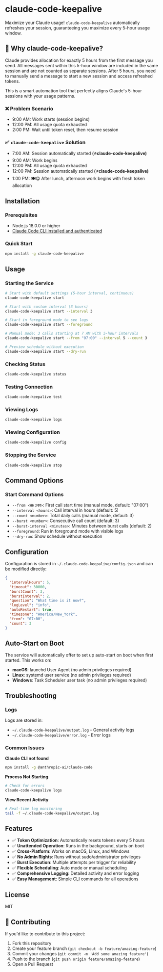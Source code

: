 # claude-code-keepalive

Maximize your Claude usage! `claude-code-keepalive` automatically refreshes your session, guaranteeing you maximize every 5-hour usage window.

## 🤔 Why claude-code-keepalive?

Claude provides allocation for exactly 5 hours from the first message you send. All messages sent within this 5-hour window are included in the same session and are not counted as separate sessions. After 5 hours, you need to manually send a message to start a new session and access refreshed tokens.

This is a smart automation tool that perfectly aligns Claude's 5-hour sessions with your usage patterns.

### ❌ Problem Scenario
- 9:00 AM: Work starts (session begins)
- 12:00 PM: All usage quota exhausted
- 2:00 PM: Wait until token reset, then resume session

### ✅ `claude-code-keepalive` Solution
- 7:00 AM: Session automatically started **(⭐claude-code-keepalive)**
- 9:00 AM: Work begins
- 12:00 PM: All usage quota exhausted
- 12:00 PM: Session automatically started **(⭐claude-code-keepalive)**
- 1:00 PM: 🍽️😋 After lunch, afternoon work begins with fresh token allocation

## Installation

### Prerequisites
- Node.js 18.0.0 or higher
- [Claude Code CLI installed and authenticated](https://docs.anthropic.com/en/docs/claude-code/overview)

### Quick Start
```bash
npm install -g claude-code-keepalive
```

## Usage

### Starting the Service

```bash
# Start with default settings (5-hour interval, continuous)
claude-code-keepalive start

# Start with custom interval (3 hours)
claude-code-keepalive start --interval 3

# Start in foreground mode to see logs
claude-code-keepalive start --foreground

# Manual mode: 3 calls starting at 7 AM with 5-hour intervals
claude-code-keepalive start --from "07:00" --interval 5 --count 3

# Preview schedule without execution
claude-code-keepalive start --dry-run
```

### Checking Status

```bash
claude-code-keepalive status
```

### Testing Connection

```bash
claude-code-keepalive test
```

### Viewing Logs

```bash
claude-code-keepalive logs
```

### Viewing Configuration

```bash
claude-code-keepalive config
```

### Stopping the Service

```bash
claude-code-keepalive stop
```

## Command Options

### Start Command Options

- `--from <HH:MM>`: First call start time (manual mode, default: "07:00")
- `--interval <hours>`: Call interval in hours (default: 5)
- `--count <number>`: Total daily calls (manual mode, default: 3)
- `--burst <number>`: Consecutive call count (default: 3)
- `--burst-interval <minutes>`: Minutes between burst calls (default: 2)
- `--foreground`: Run in foreground mode with visible logs
- `--dry-run`: Show schedule without execution

## Configuration

Configuration is stored in `~/.claude-code-keepalive/config.json` and can be modified directly:

```json
{
  "intervalHours": 5,
  "timeout": 30000,
  "burstCount": 3,
  "burstInterval": 2,
  "question": "What time is it now?",
  "logLevel": "info",
  "autoRestart": true,
  "timezone": "America/New_York",
  "from": "07:00",
  "count": 3
}
```

## Auto-Start on Boot

The service will automatically offer to set up auto-start on boot when first started. This works on:

- **macOS**: launchd User Agent (no admin privileges required)
- **Linux**: systemd user service (no admin privileges required)  
- **Windows**: Task Scheduler user task (no admin privileges required)

## Troubleshooting

### Logs

Logs are stored in:
- `~/.claude-code-keepalive/output.log` - General activity logs
- `~/.claude-code-keepalive/error.log` - Error logs

### Common Issues

**Claude CLI not found**
```bash
npm install -g @anthropic-ai/claude-code
```

**Process Not Starting**
```bash
# Check for errors
claude-code-keepalive logs
```

**View Recent Activity**
```bash
# Real-time log monitoring
tail -f ~/.claude-code-keepalive/output.log
```

## Features

- ✅ **Token Optimization**: Automatically resets tokens every 5 hours
- ✅ **Unattended Operation**: Runs in the background, starts on boot
- ✅ **Cross-Platform**: Works on macOS, Linux, and Windows
- ✅ **No Admin Rights**: Runs without sudo/administrator privileges
- ✅ **Burst Execution**: Multiple attempts per trigger for reliability
- ✅ **Flexible Scheduling**: Auto mode or manual scheduling
- ✅ **Comprehensive Logging**: Detailed activity and error logging
- ✅ **Easy Management**: Simple CLI commands for all operations

## License

MIT

## 🤝 Contributing

If you'd like to contribute to this project:
1. Fork this repository
2. Create your feature branch (`git checkout -b feature/amazing-feature`)
3. Commit your changes (`git commit -m 'Add some amazing feature'`)
4. Push to the branch (`git push origin feature/amazing-feature`)
5. Open a Pull Request